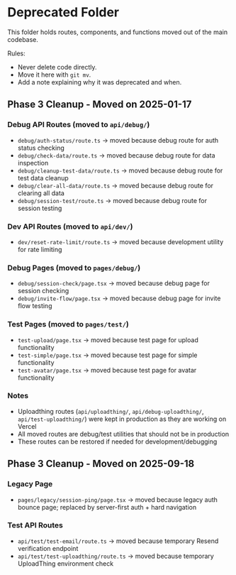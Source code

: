 # Deprecated Folder

This folder holds routes, components, and functions moved out of the main codebase.

Rules:
- Never delete code directly.
- Move it here with `git mv`.
- Add a note explaining why it was deprecated and when.

## Phase 3 Cleanup - Moved on 2025-01-17

### Debug API Routes (moved to `api/debug/`)
- `debug/auth-status/route.ts` → moved because debug route for auth status checking
- `debug/check-data/route.ts` → moved because debug route for data inspection
- `debug/cleanup-test-data/route.ts` → moved because debug route for test data cleanup
- `debug/clear-all-data/route.ts` → moved because debug route for clearing all data
- `debug/session-test/route.ts` → moved because debug route for session testing

### Dev API Routes (moved to `api/dev/`)
- `dev/reset-rate-limit/route.ts` → moved because development utility for rate limiting

### Debug Pages (moved to `pages/debug/`)
- `debug/session-check/page.tsx` → moved because debug page for session checking
- `debug/invite-flow/page.tsx` → moved because debug page for invite flow testing

### Test Pages (moved to `pages/test/`)
- `test-upload/page.tsx` → moved because test page for upload functionality
- `test-simple/page.tsx` → moved because test page for simple functionality
- `test-avatar/page.tsx` → moved because test page for avatar functionality

### Notes
- Uploadthing routes (`api/uploadthing/`, `api/debug-uploadthing/`, `api/test-uploadthing/`) were kept in production as they are working on Vercel
- All moved routes are debug/test utilities that should not be in production
- These routes can be restored if needed for development/debugging

## Phase 3 Cleanup - Moved on 2025-09-18

### Legacy Page
- `pages/legacy/session-ping/page.tsx` → moved because legacy auth bounce page; replaced by server-first auth + hard navigation

### Test API Routes
- `api/test/test-email/route.ts` → moved because temporary Resend verification endpoint
- `api/test/test-uploadthing/route.ts` → moved because temporary UploadThing environment check
